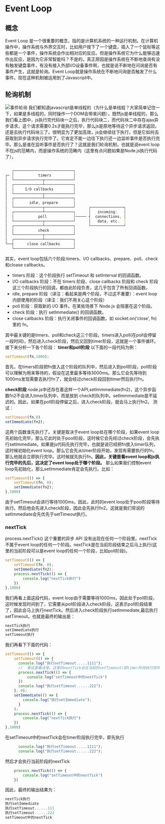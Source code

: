 # Event Loop

## 概念
Event Loop 是一个很重要的概念，指的是计算机系统的一种运行机制。在计算机操作中，操作系统与外界交互时，比如用户按下了一个键盘，插入了一个鼠标等这些都是一个事件，操作系统会作出相对应的反应。但是操作系统它为什么能够迅速作出反应，是因为它非常智能吗？不是的。真正原因是操作系统在不断地查询有没有触发键盘事件，有没有接入外部I/O设备事件啊，也就是说不断地在问询是否有事件产生，这就是轮询。Event Loop就是操作系统在不断地问询是否触发了什么事件。现在这种机制被运用到了Javascript中。

## 轮询机制
![事件轮询](https://ftp.bmp.ovh/imgs/2020/11/a71a815ece8c0598.jpg)
我们都知道javascript是单线程的（为什么是单线程？大家简单记住一下，如果是多线程的，同时操作一个DOM会带来问题），既然js是单线程的，那么我们看上图中，js执行完代码块一之后，执行代码块二，而代码块二中存在ajax异步请求，这个请求需要0.2s才能执行完毕，那么js是原地等待这个异步请求返回，还是去执行代码块三了。很明显为了更加高效，js会继续往下执行，但是它如何去获取到异步请求执行完毕了。它肯定不能一边往下执行还一边监听事件是否执行完毕。那么是谁在监听事件是否执行了？这就是我们轮询机制，也就是说event loop不在js的范畴内，而是操作系统的范畴内（这里有点问题如果是Node.js执行代码了）。

## 
```javascript
   ┌───────────────────────────┐
┌─ │           timers          │
│  └─────────────┬─────────────┘
│  ┌─────────────┴─────────────┐
│  │     I/O callbacks         │
│  └─────────────┬─────────────┘
│  ┌─────────────┴─────────────┐
│  │       idle, prepare       │
│  └─────────────┬─────────────┘      ┌───────────────┐
│  ┌─────────────┴─────────────┐      │   incoming:   │
│  │           poll            │───── ┤  connections, │
│  └─────────────┬─────────────┘      │   data, etc.  │
│  ┌─────────────┴─────────────┐      └───────────────┘
│  │           check           │
│  └─────────────┬─────────────┘
│  ┌─────────────┴─────────────┐
└──┤      close callbacks      │
   └───────────────────────────┘
```
其实，event loop包括六个阶段:timers、I/O callbacks、prepare、poll、check和cloase callbacks。

- timers 阶段：这个阶段执行 setTimeout 和 setInterval 的回调函数。
- I/O callbacks 阶段：不在 timers 阶段、close callbacks 阶段和 check 阶段这三个阶段执行的回调，都由此阶段负责，这几乎包含了所有回调函数。
- idle, prepare 阶段（译注：看起来是两个阶段，不过这不重要）：event loop 内部使用的阶段（译注：我们不用关心这个阶段）
- poll 阶段：获取新的 I/O 事件。在某些场景下 Node.js 会阻塞在这个阶段。
- check 阶段：执行 setImmediate() 的回调函数。
- close callbacks 阶段：执行关闭事件的回调函数，如 socket.on(‘close’, fn) 里的 fn。

其中最关键的是timers、poll和check这三个阶段。timers进入poll(在poll会停留一段时间)，然后进入check阶段，然后又回到timer阶段，这就是一个事件循环。
接下来分析一下各个阶段：
**timer和poll阶段**
以下面的一段代码为例：
```javascript
setTimeout(fn,1000);
```
首先，在timers阶段把fn放入这个阶段的队列中，然后进入到poll阶段，poll阶段可以理解为用来等待的，假设在这里最多等待3000ms。那么它会先等待到1000ms发现需要去执行fn了，就会经过check阶段回到timer然后执行fn。

**check阶段**
node.js中还存在着这样一个API,setImmmediate(fn2)，这个异步函数fn2不会进入timer队列中，而是放到
check的队列中。setImmmediate是不延迟的。因此，如果在poll阶段停留之后，进入check阶段，就会马上执行fn2。
测试：
```javascript
setTimeout(fn,0)
setImmediate(fn2);
```
这两个函数谁先执行了。关键是取决于event loop处在哪个阶段，如果event loop先初始化完毕，那么它此时处于pool阶段，这时候它会先经过check阶段，会先执行setImmediate。如果是js代码先执行完毕，也就是说已经把fn放入timer队列，这时候初始化event loop。那么它会先从timer阶段开始，发现有需要执行的fn，那么他就会立即执行完毕。这时候就先执行fn。**因此，关键是看event loop和js执行完毕的先后，这决定了event loop处于哪个阶段。**
那么如果我们控制event loop先初始化，那么setImmediate肯定会先执行。比如：
```javascript
setTimeout(() => {
    setTimeout(fn, 0);
    setImmediate(fn2);
},1000)
```
由于setTimeout会进行等待1000ms，因此，此时的event loop处于pool阶段等待执行。然后他会先进入check阶段，因此会先执行fn2。这就是我们常说的setImmediate会先优先于setTimeout执行。

### nextTick
process.nextTick() 这个重要的异步 API 没有出现在任何一个阶段里。nextTick不属于event loop的任何一个阶段。nextTick是在当前阶段结束之后马上执行(这里的当前阶段可以是event loop的任何一个阶段，比如poll阶段)。
```javascript
setTimeout(() => {
    setTimeout(fn, 0);
    setImmediate(fn2);
    process.nextTick(() => {
        console.log("nextTick执行")
    })
},1000)
```
我们再看上面这段代码，event loop由于需要等待1000ms，因此处于poll阶段，这时候发现时间到了，它需要从poll阶段进入check阶段，这表示poll阶段结束了，因此会马上执行nextTick。然后进入check阶段执行setImmediate,最后执行setTimeout。也就是最终的输出是：
```javascript
nextTick执行
setImmediate执行
setTimeout执行
```
我们再看下下面的代码：
```javascript
setTimeout(() => {
    setTimeout(() => {
      console.log("执行setTimeout.....1111");
      //  看这里看这里。这里的nextTick会在当前的setTimeout(即timer阶段执行完毕执行)
      process.nextTick(() => {
          console.log("setTimeout中的nextTick")
      })
      console.log("执行setTimeout......222");
    }, 0);
    setImmediate(() => {
        console.log("执行setImmediate");
      }
    );
    process.nextTick(() => {
        console.log("nextTick执行")
    })
},1000)
```
在setTimeout中的nextTick会在timer阶段执行完毕，即先执行
```javascript
      console.log("执行setTimeout.....1111");
      console.log("执行setTimeout......222");
```
然后才会执行当前阶段的nextTick
```javascript
    process.nextTick(() => {
        console.log("setTimeout中的nextTick")
    })
```
因此，最终的输出结果为：
```javascript
nextTick执行
执行setImmediate
执行setTimeout......111
执行setTimeout......222
setTimeout中的nextTick
```

